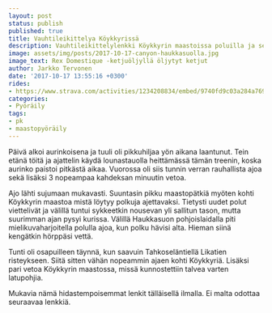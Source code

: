 ```yaml
---
layout: post
status: publish
published: true
title: Vauhtileikittelya Köykkyrissä
description: Vauhtileikittelylenkki Köykkyrin maastoissa poluilla ja sen ulkopuolilla. Vauhdin pitäminen matalana on haastavaa.
image: assets/img/posts/2017-10-17-canyon-haukkasuolla.jpg
image_text: Rex Domestique -ketjuöljyllä öljytyt ketjut
author: Jarkko Tervonen
date: '2017-10-17 13:55:16 +0300'
rides:
- https://www.strava.com/activities/1234208834/embed/9740fd9c03a284a769417a7f63ea4df68c493edd
categories:
- Pyöräily
tags:
- pk
- maastopyöräily
---
```

Päivä alkoi aurinkoisena ja tuuli oli pikkuhiljaa yön aikana laantunut. Tein etänä töitä ja ajattelin käydä lounastauolla heittämässä tämän treenin, koska aurinko paistoi pitkästä aikaa. Vuorossa oli siis tunnin verran rauhallista ajoa sekä lisäksi 3 nopeampaa kahdeksan minuutin vetoa.
<!-- more -->

Ajo lähti sujumaan mukavasti. Suuntasin pikku maastopätkiä myöten kohti Köykkyrin maastoa mistä löytyy polkuja ajettavaksi. Tietysti uudet polut viettelivät ja välillä tuntui sykkeetkin nousevan yli sallitun tason, mutta suurimman ajan pysyi kurissa. Välillä Haukkasuon pohjoislaidalla piti mielikuvaharjoitella polulla ajoa, kun polku hävisi alta. Hieman siinä kengätkin hörppäsi vettä.

Tunti oli osapuilleen täynnä, kun saavuin Tahkoseläntiellä Likatien risteykseen. Siitä sitten vähän nopeammin ajaen kohti Köykkyriä. Lisäksi pari vetoa Köykkyrin maastossa, missä kunnostettiin talvea varten latupohjia.

Mukavia nämä hidastempoisemmat lenkit tälläisellä ilmalla. Ei malta odottaa seuraavaa lenkkiä.
